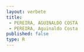 ```yaml
---
layout: verbete
title:
 - PEREIRA, AGUINALDO COSTA
 - PEREIRA, Aguinaldo Costa
published: false
type: R
---
```


